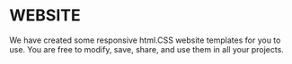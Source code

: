 # WEBSITE
We have created some responsive html.CSS website templates for you to use.  You are free to modify, save, share, and use them in all your projects.
